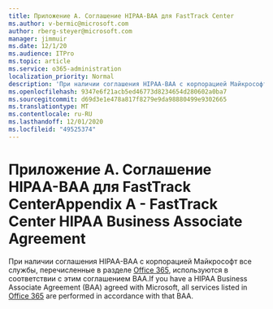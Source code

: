 ```yaml
---
title: Приложение А. Соглашение HIPAA-BAA для FastTrack Center
ms.author: v-bermic@microsoft.com
author: rberg-steyer@microsoft.com
manager: jimmuir
ms.date: 12/1/20
ms.audience: ITPro
ms.topic: article
ms.service: o365-administration
localization_priority: Normal
description: 'При наличии соглашения HIPAA-BAA с корпорацией Майкрософт на использование служб FastTrack в это соглашение включаются все службы, перечисленные в списке FastTrack Center Benefit for Office 365, за исключением:'
ms.openlocfilehash: 9347e6f21acb5ed46773d8234654d280602a0ba7
ms.sourcegitcommit: d69d3e1e478a817f8279e9da98880499e9302665
ms.translationtype: MT
ms.contentlocale: ru-RU
ms.lasthandoff: 12/01/2020
ms.locfileid: "49525374"
---
```

# <a name="appendix-a---fasttrack-center-hipaa-business-associate-agreement"></a><span data-ttu-id="6428b-103">Приложение А. Соглашение HIPAA-BAA для FastTrack Center</span><span class="sxs-lookup"><span data-stu-id="6428b-103">Appendix A - FastTrack Center HIPAA Business Associate Agreement</span></span>

<span data-ttu-id="6428b-104">При наличии соглашения HIPAA-BAA с корпорацией Майкрософт все службы, перечисленные в разделе [Office 365](products-and-capabilities.md#office-365), используются в соответствии с этим соглашением BAA.</span><span class="sxs-lookup"><span data-stu-id="6428b-104">If you have a HIPAA Business Associate Agreement (BAA) agreed with Microsoft, all services listed in [Office 365](products-and-capabilities.md#office-365) are performed in accordance with that BAA.</span></span>


